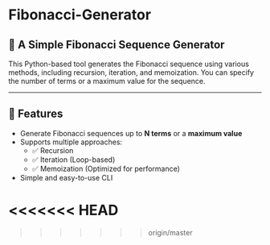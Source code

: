 # Fibonacci-Generator

## 🔢 A Simple Fibonacci Sequence Generator  

This Python-based tool generates the Fibonacci sequence using various methods, including recursion, iteration, and memoization. You can specify the number of terms or a maximum value for the sequence.

---

## 🚀 Features  

- Generate Fibonacci sequences up to **N terms** or a **maximum value**  
- Supports multiple approaches:
  - ✅ Recursion  
  - ✅ Iteration (Loop-based)  
  - ✅ Memoization (Optimized for performance)  
- Simple and easy-to-use CLI  

<<<<<<< HEAD
=======

>>>>>>> origin/master
